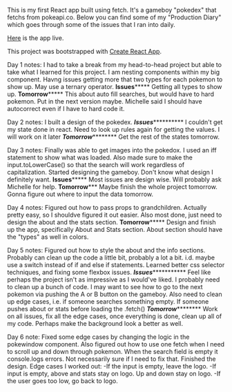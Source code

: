 This is my first React app built using fetch. It's a gameboy "pokedex" that fetchs from pokeapi.co. Below you can find some of my "Production Diary" which goes through some of the issues that I ran into daily.

[Here](https://kariandreah.github.io/pokedex) is the app live. 

This project was bootstrapped with [Create React App](https://github.com/facebook/create-react-app).


Day 1 notes:
I had to take a break from my head-to-head project but able to take what I learned for this project. 
I am nesting components within my big component. Havng issues getting more that two types for each pokemon to show up. May use a ternary operator. 
******************Issues***********************
Getting all types to show up.
******************Tomorrow***********************
This about auto fill searches, but would have to hard pokemon. Put in the next version maybe. Michelle said I should have autocorrect even if I have to hard code it. 

Day 2 notes:
I built a design of the pokedex. 
*****************Issues***************************
I couldn't get my state done in react. Need to look up rules again for getting the values. I will work on it later
*****************Tomorrow*************************
Get the rest of the states tomorrow. 

Day 3 notes:
Finally was able to get images into the pokedox. I used an iff statement to show what was loaded. Also made sure to make the input.toLowerCase() so that the search will work regardless of capitalization. Started designing the gameboy. Don't know what design I definitely want. 
******************Issues***********************
Most issues are design wise. Will probably ask Michelle for help. 
******************Tomorrow*********************
Maybe finish the whole project tomorrow. Gonna figure out where to input the data tomorrow. 

Day 4 notes:
Figured out how to pass props to grandchildren. Actually pretty easy, so I shouldve figured it out easier. Also most done, just need to design the about and the stats section. 
******************Tomorrow***********************
Design and finish up the app, specifically About and Stats section. About section should have the "types" as well in colors. 

Day 5 notes:
Figured out how to style the about and the info sections. Probably can clean up the code a little bit, probably a lot a bit. i.d. maybe use a switch instead of if and else if statements. Learned better css selector techniques, and fixing some flexbox issues.
*****************Issues****************************
Feel like perhaps the project isn't as impressive as I would've liked. I probably need to clean up a bunch of code. I may want to see how to go to the next pokemon via pushing the A or B button on the gameboy. Also need to clean up edge cases, i.e. if someone searches something empty. If someone pushes about or stats before loading the .fetch()
*****************Tomorrow*************************
Work on all issues, fix all the edge cases, once everything is done, clean up all of my code. Perhaps make the background look a better as well.

Day 6 note:
Fixed some edge cases by changing the logic in the pokewindow component. 
Also figured out how to use one fetch when I need to scroll up and down through pokemon. When the search field is empty it console.logs errors. Not necessarily sure if I need to fix that. Finished the design. 
Edge cases I worked out:
-If the input is empty, leave the logo.
-If input is empty, above and stats stay on logo. Up and down stay on logo. 
-If the user goes too low, go back to logo. 

